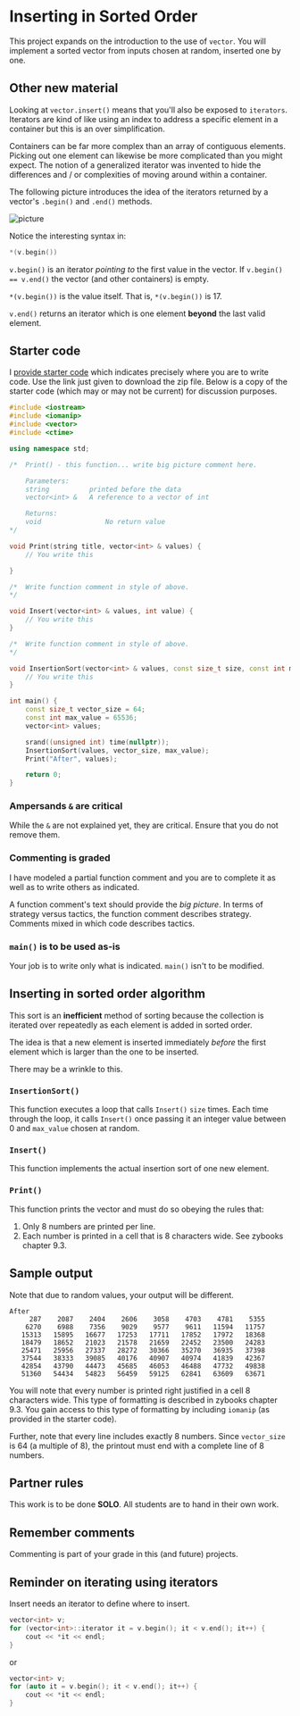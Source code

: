 # Inserting in Sorted Order

This project expands on the introduction to the use of `vector`. You will implement a sorted vector from inputs chosen at random, inserted one by one.

## Other new material

Looking at `vector.insert()` means that you'll also be exposed to `iterators`. Iterators are kind of like using an index to address a specific element in a container but this is an over simplification.

Containers can be far more complex than an array of contiguous elements. Picking out one element can likewise be more complicated than you might expect. The notion of a generalized iterator was invented to hide the differences and / or complexities of moving around within a container.

The following picture introduces the idea of the iterators returned by a vector's `.begin()` and `.end()` methods.

![picture](./vector_iterator.png)

Notice the interesting syntax in:

```c++
*(v.begin())
```

`v.begin()` is an iterator *pointing to* the first value in the vector. If `v.begin() == v.end()` the vector (and other containers) is empty.

`*(v.begin())` is the value itself. That is, `*(v.begin())` is 17.

`v.end()` returns an iterator which is one element **beyond** the last valid element.

## Starter code

I [provide starter code](./starter_code.zip) which indicates precisely where you are to write code. Use the link just given to download the zip file. Below is a copy of the starter code (which may or may not be current) for discussion purposes.

```c++
#include <iostream>
#include <iomanip>
#include <vector>
#include <ctime>

using namespace std;

/*	Print() - this function... write big picture comment here.

	Parameters:
	string			printed before the data
	vector<int> &	A reference to a vector of int

	Returns:
	void				No return value
*/

void Print(string title, vector<int> & values) {
	// You write this

}

/*	Write function comment in style of above.
*/

void Insert(vector<int> & values, int value) {
	// You write this
}

/*	Write function comment in style of above.
*/

void InsertionSort(vector<int> & values, const size_t size, const int max_value) {
	// You write this
}

int main() {
	const size_t vector_size = 64;
	const int max_value = 65536;
	vector<int> values;

	srand((unsigned int) time(nullptr));
	InsertionSort(values, vector_size, max_value);
	Print("After", values);

	return 0;
}
```

### Ampersands `&` are critical

While the `&` are not explained yet, they are critical. Ensure that you do not remove them.

### Commenting is graded

I have modeled a partial function comment and you are to complete it as well as to write others as indicated.

A function comment's text should provide the *big picture*. In terms of strategy versus tactics, the function comment describes strategy. Comments mixed in which code describes tactics.

### `main()` is to be used as-is

Your job is to write only what is indicated. `main()` isn't to be modified.

## Inserting in sorted order algorithm

This sort is an **inefficient** method of sorting because the collection is iterated over repeatedly as each element is added in sorted order.

The idea is that a new element is inserted immediately *before* the first element which is larger than the one to be inserted.

There may be a wrinkle to this.

### `InsertionSort()`

This function executes a loop that calls `Insert()` `size` times. Each time through the loop, it calls `Insert()` once passing it an integer value between 0 and `max_value` chosen at random.

### `Insert()`

This function implements the actual insertion sort of one new element.

### `Print()`

This function prints the vector and must do so obeying the rules that:

1. Only 8 numbers are printed per line.
2. Each number is printed in a cell that is 8 characters wide. See zybooks chapter 9.3.

## Sample output

Note that due to random values, your output will be different.

```text
After
     287    2087    2404    2606    3058    4703    4781    5355
    6270    6988    7356    9029    9577    9611   11594   11757
   15313   15895   16677   17253   17711   17852   17972   18368
   18479   18652   21023   21578   21659   22452   23500   24283
   25471   25956   27337   28272   30366   35270   36935   37398
   37544   38333   39085   40176   40907   40974   41839   42367
   42854   43790   44473   45685   46053   46488   47732   49838
   51360   54434   54823   56459   59125   62841   63609   63671
```

You will note that every number is printed right justified in a cell 8 characters wide. This type of formatting is described in zybooks chapter 9.3. You gain access to this type of formatting by including `iomanip` (as provided in the starter code).

Further, note that every line includes exactly 8 numbers. Since `vector_size` is 64 (a multiple of 8), the printout must end with a complete line of 8 numbers.

## Partner rules

This work is to be done **SOLO**. All students are to hand in their own work.

## Remember comments

Commenting is part of your grade in this (and future) projects.

## Reminder on iterating using iterators

Insert needs an iterator to define where to insert.

```c++
vector<int> v;
for (vector<int>::iterator it = v.begin(); it < v.end(); it++) {
	cout << *it << endl;
}
```

or 

```c++
vector<int> v;
for (auto it = v.begin(); it < v.end(); it++) {
	cout << *it << endl;
}
```

